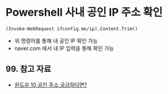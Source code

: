 # Powershell 사내 공인 IP 주소 확인

```shell
(Invoke-WebRequest ifconfig.me/ip).Content.Trim()
```

- 위 명령어를 통해 내 공인 IP 확인 가능
- naver.com 에서 내 IP 입력을 통해 확인 가능

## 99. 참고 자료

- [윈도우 10 공인 주소 궁금하다면?](https://forbes.tistory.com/592)
